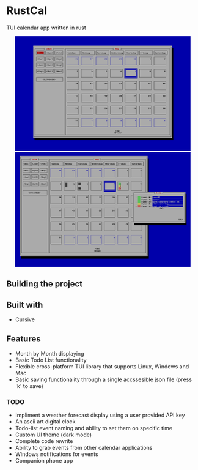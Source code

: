 # RustCal

TUI calendar app written in rust
 
<p align="center">
  <img width="460" height="300" src="Capture3333.PNG">
  <img width="460" height="300" src="123.PNG">
</p>

## Building the project



## Built with
* Cursive


## Features
 * Month by Month displaying
 * Basic Todo List functionality
 * Flexible cross-platform TUI library that supports Linux, Windows and Mac
 * Basic saving functionality through a single accssesible json file (press 'k' to save)
 ### TODO
  * Impliment a weather forecast display using a user provided API key
  * An ascii art digital clock 
  * Todo-list event naming and ability to set them on specific time
  * Custom UI theme (dark mode)
  * Complete code rewrite
  * Ability to grab events from other calendar applications
  * Windows notifications for events
  * Companion phone app
